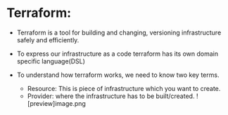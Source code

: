 Terraform:
==========

* Terraform is a tool for building and changing, versioning infrastructure safely and efficiently.
* To express our infrastructure as a code terraform has its own domain specific language(DSL)
* To understand how terraform works, we need to know two key terms.

   * Resource: This is piece of infrastructure which you want to create.
   * Provider:  where the infrastructure has to be built/created.
![preview]image.png   
